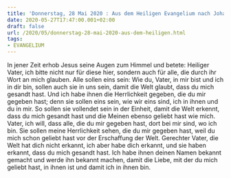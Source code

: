 ```yaml
---
title: 'Donnerstag, 28 Mai 2020 : Aus dem Heiligen Evangelium nach Johannes - Joh 17,20-26.'
date: 2020-05-27T17:47:00.001+02:00
draft: false
url: /2020/05/donnerstag-28-mai-2020-aus-dem-heiligen.html
tags: 
- EVANGELIUM
---
```


In jener Zeit erhob Jesus seine Augen zum Himmel und betete: Heiliger Vater, ich bitte nicht nur für diese hier, sondern auch für alle, die durch ihr Wort an mich glauben. Alle sollen eins sein: Wie du, Vater, in mir bist und ich in dir bin, sollen auch sie in uns sein, damit die Welt glaubt, dass du mich gesandt hast. Und ich habe ihnen die Herrlichkeit gegeben, die du mir gegeben hast; denn sie sollen eins sein, wie wir eins sind, ich in ihnen und du in mir. So sollen sie vollendet sein in der Einheit, damit die Welt erkennt, dass du mich gesandt hast und die Meinen ebenso geliebt hast wie mich. Vater, ich will, dass alle, die du mir gegeben hast, dort bei mir sind, wo ich bin. Sie sollen meine Herrlichkeit sehen, die du mir gegeben hast, weil du mich schon geliebt hast vor der Erschaffung der Welt. Gerechter Vater, die Welt hat dich nicht erkannt, ich aber habe dich erkannt, und sie haben erkannt, dass du mich gesandt hast. Ich habe ihnen deinen Namen bekannt gemacht und werde ihn bekannt machen, damit die Liebe, mit der du mich geliebt hast, in ihnen ist und damit ich in ihnen bin.